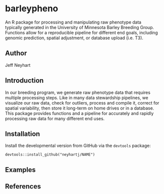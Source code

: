 # barleypheno
An R package for processing and manipulating raw phenotype data typically generated in the University of Minnesota Barley Breeding Group. Functions allow for a reproducible pipeline for different end goals, including genomic prediction, spatial adjustment, or database upload (i.e. T3).

## Author
Jeff Neyhart

## Introduction
In our breeding program, we generate raw phenotype data that requires multiple
processing steps. Like in many data stewardship pipelines, we visualize our raw
data, check for outliers, process and compile it, correct for spatial variability,
then store it long-term on home drives or in a database. This package provides
functions and a pipeline for accurately and rapidly processing raw data for many
different end uses.

## Installation

Install the developmental version from GitHub via the `devtools` package:
```
devtools::install_github("neyhartj/NAME")
```

## Examples


## References

